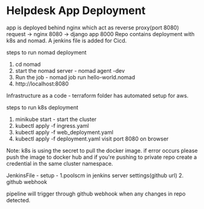 # Helpdesk App Deployment
app is deployed behind nginx which act as reverse proxy(port 8080)
request -> nginx 8080 -> django app 8000
Repo contains deployment with k8s and nomad. 
A jenkins file is added for Cicd.

steps to run nomad deployment 
1. cd nomad
2. start the nomad server - nomad agent -dev
3. Run the job - nomad job run hello-world.nomad
4. http://localhost:8080

Infrastructure as a code - 
terraform folder has automated setup for aws.

steps to run k8s deployment 
1. minikube start - start the cluster
2. kubectl apply -f ingress.yaml
3. kubectl apply -f web_deployment.yaml
4. kubectl apply -f deployment.yaml
visit port 8080 on browser

Note: k8s is using the secret to pull the docker image. 
if error occurs please push the image to docker hub and 
if you're pushing to private repo create a credential in
the same cluster namespace.

JenkinsFile - 
setup - 
1.poolscm in jenkins server settings(github url)
2. github webhook

pipeline will trigger through github webhook
when any changes in repo detected.
